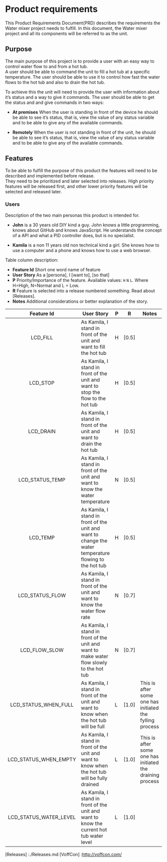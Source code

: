 # Product requirements
This Product Requirements Document(PRD) describes the requirements the Water mixer project needs to fulfill.  In this 
document, the Water mixer project and all its components will be referred to as the unit.

## Purpose
The main purpose of this project is to provide a user with an easy way to control water flow to and from a hot tub.  
A user should be able to command the unit to fill a hot tub at a specific temperature.  The user should be able to use 
it to control how fast the water flows to the hot tub and also to drain the hot tub.

To achieve this the unit will need to provide the user with information about it’s status and a way to give it commands.
  The user should be able to get the status and and give commands in two ways:

  * __At premises__ When the user is standing in front of the device he should be able to see it’s status, that is, 
  view the value of any status variable and to be able to give any of the available commands.

  * __Remotely__   When the user is not standing in front of the unit, he should be able to see it’s status, that is, 
  view the value of any status variable and to be able to give any of the available commands.



## Features
To be able to fulfill the purpose of this product the features will need to be described and implemented before release.  
They need to be prioritized and later selected into releases.  High priority features will be released first, 
and other lower priority features will be selected and released later.

### Users
Description of the two main personas this product is intended for.
 
   * __John__ is a 30 years old DIY kind a guy.  John knows a little programming, knows about GitHub and knows 
   JavaScript.  He understands the concept of a API and what a PID controller does, but is no specialist.

   * __Kamila__ is a non 11 years old non technical kind a girl.  She knows how to use a computer and a phone and 
   knows how to use a web browser.

Table column description:
  * __Feature Id__ Short one word name of feature
  * __User Story__ As a [persona], I [want to], [so that]
  * __P__ Priority/Importance of the feature. Available values: `H` `N` `L`. Where H=High, N=Normal and L = Low.
  * __R__ Feature is selected into a release numbered something. Read about [Releases].
  * __Notes__ Additional considerations or better explanation of the story.

|  Feature Id            | User Story                                                                                              | P |   R   | Notes |
|:----------------------:|---------------------------------------------------------------------------------------------------------|---|-------|-------|
| LCD_FILL               | As Kamila, I stand in front of the unit and want to fill the hot tub                                    | H | [0.5] |       |
| LCD_STOP               | As Kamila, I stand in front of the unit and want to stop the flow to the hot tub                        | H | [0.5] |       |
| LCD_DRAIN              | As Kamila, I stand in front of the unit and want to drain the hot tub                                   | H | [0.5] |       |
| LCD_STATUS_TEMP        | As Kamila, I stand in front of the unit and want to know the water temperature                          | N | [0.5] |       |
| LCD_TEMP               | As Kamila, I stand in front of the unit and want to change the water temperature flowing to the hot tub | H | [0.5] |       |
| LCD_STATUS_FLOW        | As Kamila, I stand in front of the unit and want to know the water flow rate                            | N | [0.7] |       |
| LCD_FLOW_SLOW          | As Kamila, I stand in front of the unit and want to make water flow slowly to the hot tub               | N | [0.7] |       |
| LCD_STATUS_WHEN_FULL   | As Kamila, I stand in front of the unit and want to know when the hot tub will be full                  | L | [1.0] |  This is after some one has initiated the fylling process |
| LCD_STATUS_WHEN_EMPTY  | As Kamila, I stand in front of the unit and want to know when the hot tub will be fully drained         | L | [1.0] |  This is after some one has initiated the draining process |
| LCD_STATUS_WATER_LEVEL | As Kamila, I stand in front of the unit and want to know the current hot tub water level                | L | [1.0] |       |


[Releases] :./Releases.md
[VoffCon] :http://voffcon.com/
